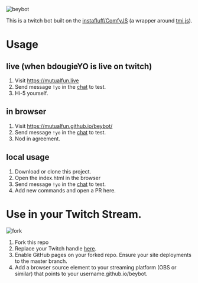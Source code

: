 
![beybot](https://user-images.githubusercontent.com/5713670/82376532-1e160780-99d7-11ea-86ee-b4d316507e8a.png)

This is a twitch bot built on the [instafluff/ComfyJS](https://github.com/instafluff/ComfyJS) (a wrapper around [tmi.js](https://github.com/tmijs/tmi.js)).

# Usage

## live (when bdougieYO is live on twitch)
1. Visit https://mutualfun.live
2. Send message `!yo` in the [chat](https://www.twitch.tv/popout/bdougieyo/chat) to test.
3. Hi-5 yourself.

## in browser
1. Visit https://mutualfun.github.io/beybot/
2. Send message `!yo` in the [chat](https://www.twitch.tv/popout/bdougieyo/chat) to test.
3. Nod in agreement.

## local usage
1. Download or clone this project.
2. Open the index.html in the browser
3. Send message `!yo` in the [chat](https://www.twitch.tv/popout/bdougieyo/chat) to test.
4. Add new commands and open a PR here. 

# Use in your Twitch Stream.

![fork](https://upload.wikimedia.org/wikipedia/commons/3/38/GitHub_Fork_Button.png)

1. Fork this repo
2. Replace your Twitch handle [here](https://github.com/mutualfun/beybot/blob/f652a095566f9781f33d1913d6478a7f96a17b4f/index.html#L10).
3. Enable GitHub pages on your forked repo. Ensure your site deployments to the master branch.
4. Add a browser source element to your streaming platform (OBS or similar) that points to your username.github.io/beybot. 
